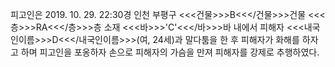 피고인은 2019. 10. 29. 22:30경 인천 부평구 <<<건물>>>B<<</건물>>>건물 <<<층>>>RA<<</층>>>층 소재 <<<바>>>'C'<<</바>>>바 내에서 피해자 <<<내국인이름>>>D<<</내국인이름>>>(여, 24세)과 말다툼을 한 후 피해자가 화해를 하자고 하며 피고인을 포옹하자 손으로 피해자의 가슴을 만져 피해자를 강제로 추행하였다.